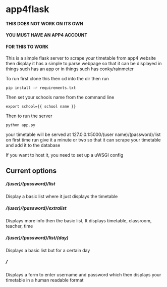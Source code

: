 # app4flask

#### THIS DOES NOT WORK ON ITS OWN
#### YOU MUST HAVE AN APP4 ACCOUNT
#### FOR THIS TO WORK
This is a simple flask server to scrape your timetable from app4 website then display it has a simple to parse webpage so that it can be 
displayed in things such has an app or in things such has conky/rainmeter

To run first clone this then cd into the dir then run
```
pip install -r requirements.txt
```
Then set your schools name from the command line
```
export school={{ school name }}
```

Then to run the server
```
python app.py
```
your timetable will be served at 127.0.0.1:5000/(user name)/(password)/list
on first time run give it a minute or two so that it can scrape your timetable and add it to the database

If you want to host it, you need to set up a uWSGI config

Current options
---

##### /(user)/(password)/list
Display a basic list where it just displays the timetable


##### /(user)/(password)/extralist
Displays more info then the basic list, It displays timetable, 
classroom, teacher, time

##### /(user)/(password)/list/(day)
Displays a basic list but for a certain day

##### /
Displays a form to enter username and password which then displays
your timetable in a human readable format
